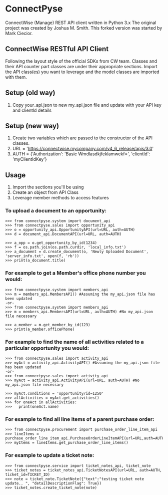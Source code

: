 # ConnectPyse
ConnectWise (Manage) REST API client written in Python 3.x
The original project was created by Joshua M. Smith.  This forked version was started by Mark Ciecior.

ConnectWise RESTful API Client
--------------------------------

Following the layout style of the official SDKs from CW team. Classes and their API counter part classes are under
their appropriate sections. Import the API class(es) you want to leverage and the model classes are imported with them.

## Setup (old way)
1. Copy your_api.json to new my_api.json file and update with your API key and clientId details

## Setup (new way)
1. Create two variables which are passed to the constructor of the API classes.
2. URL = 'https://connectwise.mycompany.com/v4_6_release/apis/3.0'
3. AUTH = {'Authorization': 'Basic Wmdlasdkjfeklamwekf=', 'clientId': 'myClientIdKey'}

## Usage
1. Import the sections you'll be using
2. Create an object from API Class
3. Leverage member methods to access features

### To upload a document to an opportunity:

    >>> from connectpyse.system import document_api
    >>> from connectpyse.sales import opportunity_api
    >>> o = opportunity_api.OpportunityAPI(url=URL, auth=AUTH)
    >>> d = document_api.DocumentAPI(url=URL, auth=AUTH)

    >>> a_opp = o.get_opportunity_by_id(1234)
    >>> f = os.path.join(os.path.curdir, 'local_info.txt')
    >>> a_document = d.create_document(o, 'Newly Uploaded Document', 'server_info.txt', open(f, 'rb'))
    >>> print(a_document.title)

### For example to get a Member's office phone number you would:

    >>> from connectpyse.system import members_api
    >>> m = members_api.MembersAPI() #Assuming the my_api.json file has been updated
    -or-
    >>> from connectpyse.system import members_api
    >>> m = members_api.MembersAPI(url=URL, auth=AUTH) #No my_api.json file necessary

    >>> a_member = m.get_member_by_id(123)
    >>> print(a_member.officePhone)
    
### For example to find the name of all activities related to a particular opportunity you would:

    >>> from connectpyse.sales import activity_api
    >>> myAct = activity_api.ActivityAPI() #Assuming the my_api.json file has been updated
    -or-
    >>> from connectpyse.sales import activity_api
    >>> myAct = activity_api.ActivityAPI(url=URL, auth=AUTH) #No my_api.json file necessary

    >>> myAct.conditions = 'opportunity/id=1250'
    >>> allActivities = myAct.get_activities()
    >>> for oneAct in allActivities:
    >>>   print(oneAct.name)

### For example to find all line items of a parent purchase order:

    >>> from connectpyse.procurement import purchase_order_line_item_api
    >>> lineItems = purchase_order_line_item_api.PurchaseOrderLineItemAPI(url=URL,auth=AUTH,parent=1919)
    >>> myItems = lineItems.get_purchase_order_line_items()
    
### For example to update a ticket note:

    >>> from connectpyse.service import ticket_notes_api, ticket_note 
    >>> ticket_notes = ticket_notes_api.TicketNotesAPI(url=URL, auth=AUTH, ticket_id=TICKET_ID)
    >>> note = ticket_note.TicketNote({"text":"testing ticket note update.. ", "detailDescriptionFlag": True})
    >>> ticket_notes.create_ticket_note(note)
